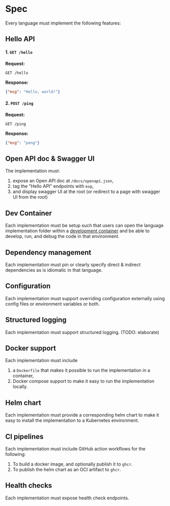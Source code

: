 # Spec

Every language must implement the following features:

## Hello API


#### 1. `GET /hello`
**Request:**
```http
GET /hello
```
**Response:**
```json
{"msg": "Hello, world!"}
```

#### 2. `POST /ping`
**Request:**
```http
GET /ping
```
**Response:**
```json
{"msg": "pong"}
```

## Open API doc & Swagger UI

The implementation must:

1. expose an Open API doc at `/docs/openapi.json`,
1. tag the "Hello API" endpoints with `exp`,
1. and display swagger UI at the root (or redirect to a page with swagger UI from the root)

## Dev Container

Each implementation must be setup such that users can open the language implementation folder within a [development container](https://containers.dev/) and be able to develop, run, and debug the code in that environment.

## Dependency management

Each implementation must pin or clearly specify direct & indirect dependencies as is idiomatic in that language.

## Configuration

Each implementation must support overriding configuration externally using config files or environment variables or both.

## Structured logging

Each implementation must support structured logging. (TODO: elaborate)

## Docker support

Each implementation must include 

1. a `Dockerfile` that makes it possible to run the implementation in a container,
1. Docker compose support to make it easy to run the implementation locally.

## Helm chart

Each implementation must provide a corresponding helm chart to make it easy to install the implementation to a Kubernetes environment.

## CI pipelines

Each implementation must include GitHub action workflows for the following:

1. To build a docker image, and optionally publish it to `ghcr`.
1. To publish the helm chart as an OCI artifact to `ghcr`.

## Health checks

Each implementation must expose health check endpoints.
